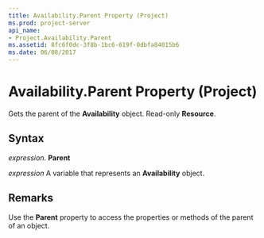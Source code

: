 ```yaml
---
title: Availability.Parent Property (Project)
ms.prod: project-server
api_name:
- Project.Availability.Parent
ms.assetid: 8fc6f0dc-3f8b-1bc6-619f-0dbfa84015b6
ms.date: 06/08/2017
---
```



# Availability.Parent Property (Project)

Gets the parent of the **Availability** object. Read-only **Resource**.


## Syntax

 _expression_. **Parent**

 _expression_ A variable that represents an **Availability** object.


## Remarks

Use the **Parent** property to access the properties or methods of the parent of an object.


